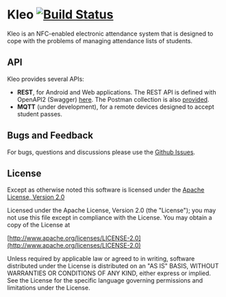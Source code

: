 # Kleo [![Build Status](https://travis-ci.com/wingsofovnia/kleo.svg?token=ouVhGzR1YKc4zojXsBsf&branch=master)](https://travis-ci.com/wingsofovnia/kleo)
Kleo is an NFC-enabled electronic attendance system that is designed to cope with the problems of managing attendance lists of students.

## API
Kleo provides several APIs:
 - **REST**, for Android and Web applications. The REST API is defined with OpenAPI2 (Swagger) [here](https://github.com/wingsofovnia/kleo/blob/master/kleo-api-v2.yaml). The Postman collection is also [provided](https://www.getpostman.com/collections/13101a247d1457fbbbbf).
 - **MQTT** (under development), for a remote devices designed to accept student passes. 

## Bugs and Feedback
For bugs, questions and discussions please use the [Github Issues](https://github.com/TUM-Journey/kleo/issues).

## License
Except as otherwise noted this software is licensed under the [Apache License, Version 2.0](http://www.apache.org/licenses/LICENSE-2.0)

Licensed under the Apache License, Version 2.0 (the "License"); you may not use this file except in compliance with the License. You may obtain a copy of the License at

[http://www.apache.org/licenses/LICENSE-2.0](http://www.apache.org/licenses/LICENSE-2.0)

Unless required by applicable law or agreed to in writing, software distributed under the License is distributed on an "AS IS" BASIS, WITHOUT WARRANTIES OR CONDITIONS OF ANY KIND, either express or implied. See the License for the specific language governing permissions and limitations under the License.